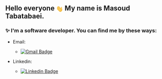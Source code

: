 ## Hello everyone <img src="./hand-wave.gif" style="width:22px;vertical-align:middle;"> My name is Masoud Tabatabaei.

### ✨ I'm a software developer. You can find me by these ways:  

- Email:
    - [![Gmail Badge](https://img.shields.io/badge/Masoudtabatabaei20@gmail.com-D14836?style=for-the-badge&logo=gmail&logoColor=white)](mailto:Masoudtabatabaei20@gmail.com)</br>

- Linkedin:
    - [![Linkedin Badge](https://img.shields.io/badge/Masoudtabatabaei-0077B5?style=for-the-badge&logo=linkedin&logoColor=white)](https://www.linkedin.com/in/masoud-tabatabaei-20/)</br>